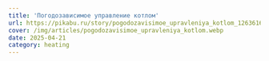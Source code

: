 ```yaml
---
title: 'Погодозависимое управление котлом'
url: https://pikabu.ru/story/pogodozavisimoe_upravleniya_kotlom_12636168
cover: /img/articles/pogodozavisimoe_upravleniya_kotlom.webp
date: 2025-04-21
category: heating
---
```

